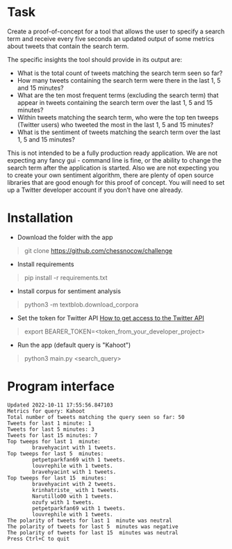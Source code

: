 # Task
Create a proof-of-concept for a tool that allows the user to specify a search term and receive every five seconds an updated output of some metrics about tweets that contain the search term.

The specific insights the tool should provide in its output are:
- What is the total count of tweets matching the search term seen so far?
- How many tweets containing the search term were there in the last 1, 5 and 15 minutes?
- What are the ten most frequent terms (excluding the search term) that appear in tweets containing the search term over the last 1, 5 and 15 minutes?
- Within tweets matching the search term, who were the top ten tweeps (Twitter users) who tweeted the most in the last 1, 5 and 15 minutes?
- What is the sentiment of tweets matching the search term over the last 1, 5 and 15 minutes?

This is not intended to be a fully production ready application. We are not expecting any fancy gui - command line is fine, or the ability to change the search term after the application is started. Also we are not expecting you to create your own sentiment algorithm, there are plenty of open source libraries that are good enough for this proof of concept. You will need to set up a Twitter developer account if you don’t have one already.

# Installation
- Download the folder with the app
> git clone https://github.com/chessnocow/challenge
- Install requirements
>  pip install -r requirements.txt
- Install corpus for sentiment analysis
> python3 -m textblob.download_corpora
- Set the token for Twitter API
[How to get access to the Twitter API](https://developer.twitter.com/en/docs/twitter-api/getting-started/getting-access-to-the-twitter-api)
> export BEARER_TOKEN=<token_from_your_developer_project>
- Run the app (default query is "Kahoot")
> python3 main.py <search_query>

# Program interface

```
Updated 2022-10-11 17:55:56.847103
Metrics for query: Kahoot
Total number of tweets matching the query seen so far: 50
Tweets for last 1 minute: 1
Tweets for last 5 minutes: 3
Tweets for last 15 minutes: 7
Top tweeps for last 1  minute:
        bravehyacint with 1 tweets.
Top tweeps for last 5  minutes:
        petpetparkfan69 with 1 tweets.
        louvrephile with 1 tweets.
        bravehyacint with 1 tweets.
Top tweeps for last 15  minutes:
        bravehyacint with 2 tweets.
        krinhatriste_ with 1 tweets.
        Narutillo00 with 1 tweets.
        ozufy with 1 tweets.
        petpetparkfan69 with 1 tweets.
        louvrephile with 1 tweets.
The polarity of tweets for last 1  minute was neutral
The polarity of tweets for last 5  minutes was negative
The polarity of tweets for last 15  minutes was neutral
Press Ctrl+C to quit
```